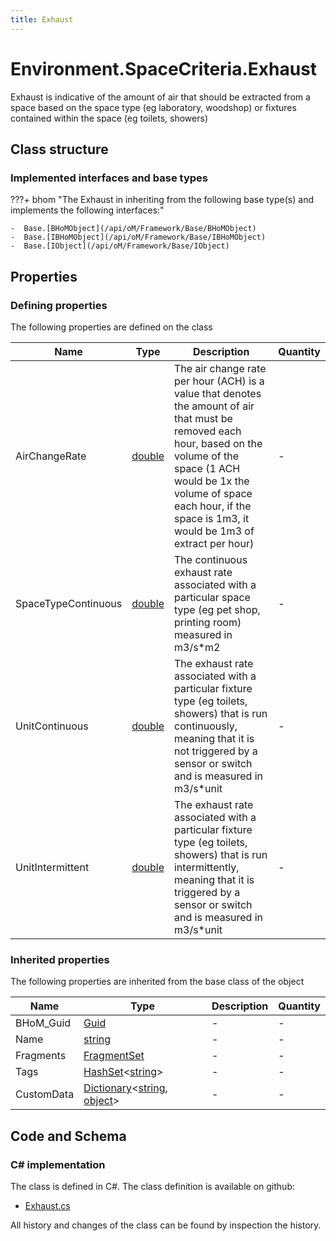 ```yaml
---
title: Exhaust
---
```


# Environment.SpaceCriteria.Exhaust

Exhaust is indicative of the amount of air that should be extracted from a space based on the space type (eg laboratory, woodshop) or fixtures contained within the space (eg toilets, showers)

## Class structure

### Implemented interfaces and base types

???+ bhom "The Exhaust in inheriting from the following base type(s) and implements the following interfaces:"

    -  Base.[BHoMObject](/api/oM/Framework/Base/BHoMObject)
    -  Base.[IBHoMObject](/api/oM/Framework/Base/IBHoMObject)
    -  Base.[IObject](/api/oM/Framework/Base/IObject)


## Properties



### Defining properties

The following properties are defined on the class

| Name             | Type             | Description      | Quantity         |
|------------------|------------------|------------------|------------------|
| AirChangeRate | [double](https://learn.microsoft.com/en-us/dotnet/api/System.Double?view=netstandard-2.0) | The air change rate per hour (ACH) is a value that denotes the amount of air that must be removed each hour, based on the volume of the space (1 ACH would be 1x the volume of space each hour, if the space is 1m3, it would be 1m3 of extract per hour) | - |
| SpaceTypeContinuous | [double](https://learn.microsoft.com/en-us/dotnet/api/System.Double?view=netstandard-2.0) | The continuous exhaust rate associated with a particular space type (eg pet shop, printing room) measured in m3/s*m2 | - |
| UnitContinuous | [double](https://learn.microsoft.com/en-us/dotnet/api/System.Double?view=netstandard-2.0) | The exhaust rate associated with a particular fixture type (eg toilets, showers) that is run continuously, meaning that it is not triggered by a sensor or switch and is measured in m3/s*unit | - |
| UnitIntermittent | [double](https://learn.microsoft.com/en-us/dotnet/api/System.Double?view=netstandard-2.0) | The exhaust rate associated with a particular fixture type (eg toilets, showers) that is run intermittently, meaning that it is triggered by a sensor or switch and is measured in m3/s*unit | - |


### Inherited properties
The following properties are inherited from the base class of the object

| Name             | Type             | Description      | Quantity         |
|------------------|------------------|------------------|------------------|
| BHoM_Guid | [Guid](https://learn.microsoft.com/en-us/dotnet/api/System.Guid?view=netstandard-2.0) | - | - |
| Name | [string](https://learn.microsoft.com/en-us/dotnet/api/System.String?view=netstandard-2.0) | - | - |
| Fragments | [FragmentSet](/api/oM/Framework/Base/FragmentSet) | - | - |
| Tags | [HashSet](https://learn.microsoft.com/en-us/dotnet/api/System.Collections.Generic.HashSet-1?view=netstandard-2.0)&lt;[string](https://learn.microsoft.com/en-us/dotnet/api/System.String?view=netstandard-2.0)&gt; | - | - |
| CustomData | [Dictionary](https://learn.microsoft.com/en-us/dotnet/api/System.Collections.Generic.Dictionary-2?view=netstandard-2.0)&lt;[string](https://learn.microsoft.com/en-us/dotnet/api/System.String?view=netstandard-2.0), [object](https://learn.microsoft.com/en-us/dotnet/api/System.Object?view=netstandard-2.0)&gt; | - | - |


## Code and Schema

### C# implementation

The class is defined in C#. The class definition is available on github:

- [Exhaust.cs](https://github.com/BHoM/BHoM/blob/develop/Environment_oM/SpaceCriteria\Exhaust.cs)

All history and changes of the class can be found by inspection the history.
